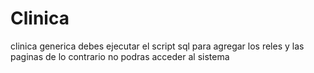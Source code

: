# Clinica
 clinica generica
debes ejecutar el script sql para agregar los reles y las paginas de lo contrario no podras acceder al sistema
